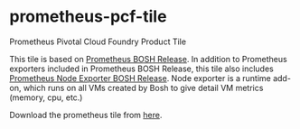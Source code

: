 # prometheus-pcf-tile
Prometheus Pivotal Cloud Foundry Product Tile

This tile is based on [Prometheus BOSH Release](https://github.com/cloudfoundry-community/prometheus-boshrelease). In addition to Prometheus exporters included in Prometheus BOSH Release, this tile also includes [Prometheus Node Exporter BOSH Release](https://github.com/cloudfoundry-community/node-exporter-boshrelease). Node exporter is a runtime add-on, which runs on all VMs created by Bosh to give detail VM metrics (memory, cpu, etc.)


Download the prometheus tile from [here](https://s3.amazonaws.com/pcf-softwares-57/prometheus-15.1.0.pivotal).

